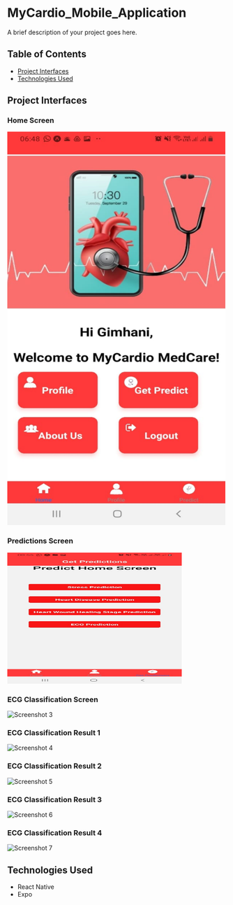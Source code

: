 # MyCardio_Mobile_Application

A brief description of your project goes here.

## Table of Contents

- [Project Interfaces](#project-interfaces)
- [Technologies Used](#technologies-used)

## Project Interfaces

### Home Screen
<img src="screenshots/screenshot1.jpg" alt="Screenshot 1" width="500" height="900"/>

### Predictions Screen
<img src="screenshots/screenshot2.jpg" alt="Screenshot 2" width="400" height="300"/>

### ECG Classification Screen
<img src="screenshots/screenshot3.jpg" alt="Screenshot 3" width="400" height="300"/>

### ECG Classification Result 1
<img src="screenshots/screenshot4.jpg" alt="Screenshot 4" width="400" height="300"/>

### ECG Classification Result 2
<img src="screenshots/screenshot5.jpg" alt="Screenshot 5" width="400" height="300"/>

### ECG Classification Result 3
<img src="screenshots/screenshot6.jpg" alt="Screenshot 6" width="400" height="300"/>

### ECG Classification Result 4
<img src="screenshots/screenshot7.jpg" alt="Screenshot 7" width="400" height="300"/>

## Technologies Used

- React Native
- Expo
